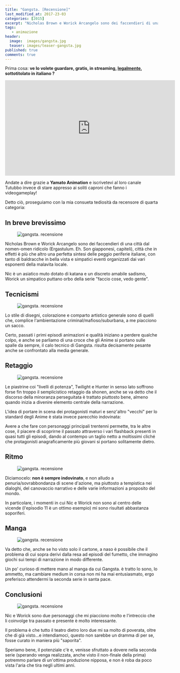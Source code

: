 ```yaml
---
title: "Gangsta. [Recensione]"
last_modified_at: 2017-23-03
categories: [2015]
excerpt: "Nicholas Brown e Worick Arcangelo sono dei faccendieri di una città dal nomen-omen ridicolo (Ergastulum. Eh. Son giapponesi, capiteli), città che in effetti è più che altro una perfetta sintesi delle peggio periferie italiane..."
tags: 
   - animazione
header:  
  image:  images/gangsta.jpg
  teaser: images/teaser-gangsta.jpg
published: true
comments: true
---
```


Prima cosa: **ve lo volete guardare, gratis, in streaming, <u>legalmente</u>, sottotitolato in italiano ?**

<iframe allowfullscreen="" frameborder="0" height="315" src="https://www.youtube.com/embed/videoseries?list=PL8jk9jEnr_73cC5xptCKXC7dLc9zIhvPC" width="560"></iframe>

Andate a dire grazie a **Yamato Animation** e iscrivetevi al loro canale Tutubbo invece di stare appresso ai soliti caproni che fanno i videogameplay!

Detto ciò, proseguiamo con la mia consueta tediosità da recensore di quarta categoria:

## In breve brevissimo

<figure>
<img src='https://1.bp.blogspot.com/-3YA1jQqmcyE/VgkbNTAudQI/AAAAAAAAMuI/AoLiZiferKM/s1600/nic.jpg' alt='gangsta. recensione'>
</figure>

Nicholas Brown e Worick Arcangelo sono dei faccendieri di una città dal nomen-omen ridicolo (Ergastulum. Eh. Son giapponesi, capiteli), città che in effetti è più che altro una perfetta sintesi delle peggio periferie italiane, con tanto di baldracche in bella vista e simpatici eventi organizzati dai vari esponenti della malavita locale.

Nic è un asiatico muto dotato di katana e un discreto amabile sadismo, Worick un simpatico puttano orbo della serie "faccio cose, vedo gente".

## Tecnicismi

<figure>
<img src='https://3.bp.blogspot.com/-hi8plsyTDfg/Vgkbb0yZYUI/AAAAAAAAMuQ/4X9vlBOFDek/s1600/Ab.png' alt='gangsta. recensione'>
</figure>

Lo stile di disegni, colorazione e comparto artistico generale sono di quelli che, complice l'ambientazione criminal/mafioso/suburbana, a me piacciono un sacco.

Certo, passati i primi episodi animazioni e qualità iniziano a perdere qualche colpo, e anche se parliamo di una croce che gli Anime si portano sulle spalle da sempre, il calo tecnico di Gangsta. risulta decisamente pesante anche se confrontato alla media generale.

## Retaggio

<figure>
<img src='https://2.bp.blogspot.com/-MyTFcVImMGA/VgkbATHFLjI/AAAAAAAAMuA/DoXMlOrLPiI/s1600/gangsta.jpg' alt='gangsta. recensione'>
</figure>

Le piastrine coi "livelli di potenza", Twilight e Hunter in senso lato soffrono forse fin troppo il semplicistico retaggio da shonen, anche se va detto che il discorso della minoranza perseguitata è trattato piuttosto bene, almeno quando inizia a divenire elemento centrale della narrazione.

L'idea di portare in scena dei protagonisti maturi e senz'altro "vecchi" per lo standard degli Anime è stata invece parecchio indovinata:  

Avere a che fare con personaggi principali trentenni permette, tra le altre cose, il piacere di scoprirne il passato attraverso i vari flashback presenti in quasi tutti gli episodi, dando al contempo un taglio netto a moltissimi cliché che protagonisti anagraficamente più giovani si portano solitamente dietro.

## Ritmo

<figure>
<img src='https://1.bp.blogspot.com/-8hXYCF-Limw/VgkXg6vS_UI/AAAAAAAAMtk/pXCoQ9a05d0/s1600/gangsta.jpg' alt='gangsta. recensione'>
</figure>

Diciamocelo: **non è sempre indovinato**, e non alludo a penuria/sovrabbondanza di scene d'azione, ma piuttosto a tempistica nei dialoghi, del canovaccio narrativo e delle varie informazioni a proposito del mondo.

In particolare, i momenti in cui Nic e Worick non sono al centro delle vicende (l'episodio 11 è un ottimo esempio) mi sono risultati abbastanza soporiferi.

## Manga

<figure>
<img src='https://2.bp.blogspot.com/-CzX30mC1DhM/VgkalYWyaLI/AAAAAAAAMt4/KYF_7jc2DyE/s1600/gangsta.jpg' alt='gangsta. recensione'>
</figure>

Va detto che, anche se ho visto solo il cartone, a naso è possibile che il problema di cui sopra derivi dalla resa ad episodi del fumetto, che immagino giochi sui tempi di narrazione in modo differente.

Un po' curioso di mettere mano al manga da cui Gangsta. è tratto lo sono, lo ammetto, ma cambiare medium in corsa non mi ha mai entusiasmato, ergo preferisco attendermi la seconda serie in santa pace.

## Conclusioni

<figure>
<img src='https://1.bp.blogspot.com/-RLW48aCFKF8/VgkcFWTYlFI/AAAAAAAAMuY/uWraLFcdyFI/s1600/tumblr_nql95z7Q6K1sah94ho1_1280.jpg' alt='gangsta. recensione'>
</figure>

Nic e Worick sono due personaggi che mi piacciono molto e l'intreccio che li coinvolge tra passato e presente è molto interessante.

Il problema è che tutto il teatro dietro loro due mi sa molto di poverata, oltre che di già visto...e intendiamoci, questo non sarebbe un dramma di per se, fosse curato in maniera più "saporita".

Speriamo bene, il potenziale c'è e, venisse sfruttato a dovere nella seconda serie (sperando venga realizzata, anche visto il non-finale della prima) potremmo parlare di un'ottima produzione nipposa, e non è roba da poco vista l'aria che tira negli ultimi anni.